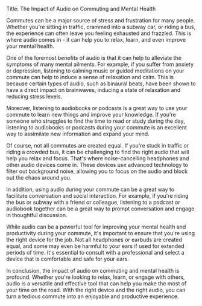 Title: The Impact of Audio on Commuting and Mental Health

Commutes can be a major source of stress and frustration for many people. Whether you're sitting in traffic, crammed into a subway car, or riding a bus, the experience can often leave you feeling exhausted and frazzled. This is where audio comes in - it can help you to relax, learn, and even improve your mental health.

One of the foremost benefits of audio is that it can help to alleviate the symptoms of many mental ailments. For example, if you suffer from anxiety or depression, listening to calming music or guided meditations on your commute can help to induce a sense of relaxation and calm. This is because certain types of audio, such as binaural beats, have been shown to have a direct impact on brainwaves, inducing a state of relaxation and reducing stress levels.

Moreover, listening to audiobooks or podcasts is a great way to use your commute to learn new things and improve your knowledge. If you're someone who struggles to find the time to read or study during the day, listening to audiobooks or podcasts during your commute is an excellent way to assimilate new information and expand your mind.

Of course, not all commutes are created equal. If you're stuck in traffic or riding a crowded bus, it can be challenging to find the right audio that will help you relax and focus. That's where noise-cancelling headphones and other audio devices come in. These devices use advanced technology to filter out background noise, allowing you to focus on the audio and block out the chaos around you.

In addition, using audio during your commute can be a great way to facilitate conversation and social interaction. For example, if you're riding the bus or subway with a friend or colleague, listening to a podcast or audiobook together can be a great way to prompt conversation and engage in thoughtful discussion.

While audio can be a powerful tool for improving your mental health and productivity during your commute, it's important to ensure that you're using the right device for the job. Not all headphones or earbuds are created equal, and some may even be harmful to your ears if used for extended periods of time. It's essential to consult with a professional and select a device that is comfortable and safe for your ears.

In conclusion, the impact of audio on commuting and mental health is profound. Whether you're looking to relax, learn, or engage with others, audio is a versatile and effective tool that can help you make the most of your time on the road. With the right device and the right audio, you can turn a tedious commute into an enjoyable and productive experience.

